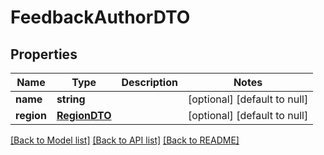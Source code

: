 # FeedbackAuthorDTO

## Properties
Name | Type | Description | Notes
------------ | ------------- | ------------- | -------------
**name** | **string** |  | [optional] [default to null]
**region** | [**RegionDTO**](RegionDTO.md) |  | [optional] [default to null]

[[Back to Model list]](../README.md#documentation-for-models) [[Back to API list]](../README.md#documentation-for-api-endpoints) [[Back to README]](../README.md)


